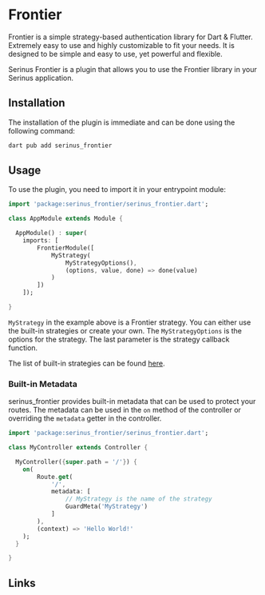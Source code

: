<script setup>
	import PluginType from '../components/plugin_type.vue'
    import PluginButtons from '../components/plugin_buttons.vue'
</script>

# Frontier

<PluginType :types="['Module', 'Hook']" />

Frontier is a simple strategy-based authentication library for Dart & Flutter. Extremely easy to use and highly customizable to fit your needs. It is designed to be simple and easy to use, yet powerful and flexible.

Serinus Frontier is a plugin that allows you to use the Frontier library in your Serinus application.

## Installation

The installation of the plugin is immediate and can be done using the following command:

```bash
dart pub add serinus_frontier
```

## Usage

To use the plugin, you need to import it in your entrypoint module:

```dart
import 'package:serinus_frontier/serinus_frontier.dart';

class AppModule extends Module {

  AppModule() : super(
    imports: [
        FrontierModule([
            MyStrategy(
                MyStrategyOptions(), 
                (options, value, done) => done(value)
            )
        ])
    ]);

}
```

`MyStrategy` in the example above is a Frontier strategy. You can either use the built-in strategies or create your own. The `MyStrategyOptions` is the options for the strategy. The last parameter is the strategy callback function.

The list of built-in strategies can be found [here](https://frontier.avesbox.com/strategies.html).

### Built-in Metadata

serinus_frontier provides built-in metadata that can be used to protect your routes. The metadata can be used in the `on` method of the controller or overriding the `metadata` getter in the controller.

```dart
import 'package:serinus_frontier/serinus_frontier.dart';

class MyController extends Controller {

  MyController({super.path = '/'}) {
    on(
        Route.get(
            '/', 
            metadata: [
                // MyStrategy is the name of the strategy
                GuardMeta('MyStrategy')
            ]
        ), 
        (context) => 'Hello World!'
    );
  }

}
```

## Links

<PluginButtons 
  :buttons="[
    {
      label: 'Pub.dev',
      url: 'https://pub.dev/packages/serinus_swagger',
    },
    {
      label: 'Frontier',
      url: 'frontier.avesbox.com',
    },
  ]" 
/>
